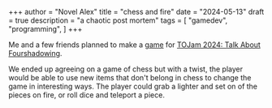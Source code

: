 +++
author = "Novel Alex"
title = "chess and fire"
date = "2024-05-13"
draft = true
description = "a chaotic post mortem"
tags = [
    "gamedev", "programming",
]
+++

Me and a few friends planned to make a [game](https://zoeeechu.itch.io/pyro-check) 
for [TOJam 2024: Talk About Fourshadowing](https://www.tojam.ca/). 

We ended up agreeing on a game of chess but with a twist, the player would be able to use new items that don't belong in 
chess to change the game in interesting ways. The player could grab a lighter and set on of the pieces on fire, or roll 
dice and teleport a piece. 

